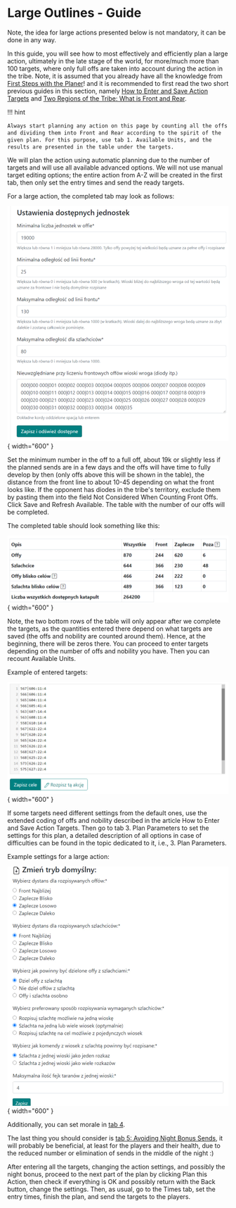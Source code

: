 # Large Outlines - Guide

Note, the idea for large actions presented below is not mandatory, it can be done in any way.

In this guide, you will see how to most effectively and efficiently plan a large action, ultimately in the late stage of the world, for more/much more than 100 targets, where only full offs are taken into account during the action in the tribe. Note, it is assumed that you already have all the knowledge from [First Steps with the Planer](./../first_steps/index.md)! and it is recommended to first read the two short previous guides in this section, namely [How to Enter and Save Action Targets](./two_regions_of_the_tribe.md) and [Two Regions of the Tribe: What is Front and Rear](./two_regions_of_the_tribe.md).

!!! hint

    Always start planning any action on this page by counting all the offs and dividing them into Front and Rear according to the spirit of the given plan. For this purpose, use tab 1. Available Units, and the results are presented in the table under the targets.

We will plan the action using automatic planning due to the number of targets and will use all available advanced options. We will not use manual target editing options; the entire action from A-Z will be created in the first tab, then only set the entry times and send the ready targets.

For a large action, the completed tab may look as follows:

![alt text](image-20.png){ width="600" }

Set the minimum number in the off to a full off, about 19k or slightly less if the planned sends are in a few days and the offs will have time to fully develop by then (only offs above this will be shown in the table), the distance from the front line to about 10-45 depending on what the front looks like. If the opponent has diodes in the tribe's territory, exclude them by pasting them into the field Not Considered When Counting Front Offs. Click Save and Refresh Available. The table with the number of our offs will be completed.

The completed table should look something like this:

![alt text](image-21.png){ width="600" }

Note, the two bottom rows of the table will only appear after we complete the targets, as the quantities entered there depend on what targets are saved (the offs and nobility are counted around them). Hence, at the beginning, there will be zeros there. You can proceed to enter targets depending on the number of offs and nobility you have. Then you can recount Available Units.

Example of entered targets:

![alt text](image-22.png){ width="600" }

If some targets need different settings from the default ones, use the extended coding of offs and nobility described in the article How to Enter and Save Action Targets. Then go to tab 3. Plan Parameters to set the settings for this plan, a detailed description of all options in case of difficulties can be found in the topic dedicated to it, i.e., 3. Plan Parameters.

Example settings for a large action:

![alt text](image-23.png){ width="600" }

Additionally, you can set morale in [tab 4](./../advanced/4_morale.md).

The last thing you should consider is [tab 5: Avoiding Night Bonus Sends](./../advanced/5_avoid_night_bonus.md), it will probably be beneficial, at least for the players and their health, due to the reduced number or elimination of sends in the middle of the night :)

After entering all the targets, changing the action settings, and possibly the night bonus, proceed to the next part of the plan by clicking Plan this Action, then check if everything is OK and possibly return with the Back button, change the settings. Then, as usual, go to the Times tab, set the entry times, finish the plan, and send the targets to the players.